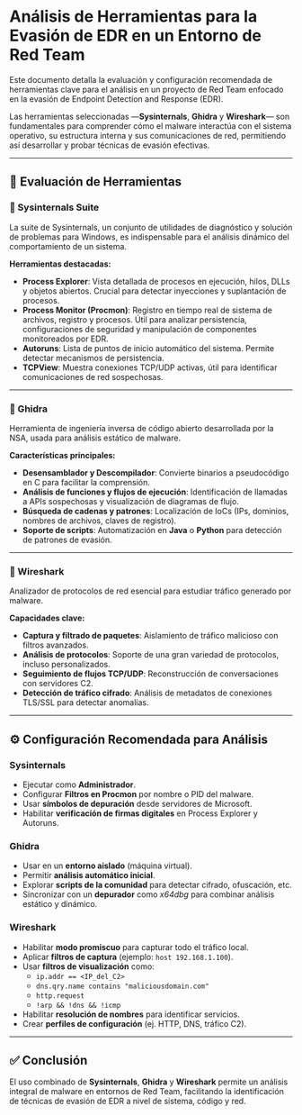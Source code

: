 # Análisis de Herramientas para la Evasión de EDR en un Entorno de Red Team

Este documento detalla la evaluación y configuración recomendada de herramientas clave para el análisis en un proyecto de Red Team enfocado en la evasión de Endpoint Detection and Response (EDR).  

Las herramientas seleccionadas —**Sysinternals**, **Ghidra** y **Wireshark**— son fundamentales para comprender cómo el malware interactúa con el sistema operativo, su estructura interna y sus comunicaciones de red, permitiendo así desarrollar y probar técnicas de evasión efectivas.

---

## 📌 Evaluación de Herramientas

### 🔹 Sysinternals Suite
La suite de Sysinternals, un conjunto de utilidades de diagnóstico y solución de problemas para Windows, es indispensable para el análisis dinámico del comportamiento de un sistema.  

**Herramientas destacadas:**
- **Process Explorer**: Vista detallada de procesos en ejecución, hilos, DLLs y objetos abiertos. Crucial para detectar inyecciones y suplantación de procesos.  
- **Process Monitor (Procmon)**: Registro en tiempo real de sistema de archivos, registro y procesos. Útil para analizar persistencia, configuraciones de seguridad y manipulación de componentes monitoreados por EDR.  
- **Autoruns**: Lista de puntos de inicio automático del sistema. Permite detectar mecanismos de persistencia.  
- **TCPView**: Muestra conexiones TCP/UDP activas, útil para identificar comunicaciones de red sospechosas.  

---

### 🔹 Ghidra
Herramienta de ingeniería inversa de código abierto desarrollada por la NSA, usada para análisis estático de malware.  

**Características principales:**
- **Desensamblador y Descompilador**: Convierte binarios a pseudocódigo en C para facilitar la comprensión.  
- **Análisis de funciones y flujos de ejecución**: Identificación de llamadas a APIs sospechosas y visualización de diagramas de flujo.  
- **Búsqueda de cadenas y patrones**: Localización de IoCs (IPs, dominios, nombres de archivos, claves de registro).  
- **Soporte de scripts**: Automatización en **Java** o **Python** para detección de patrones de evasión.  

---

### 🔹 Wireshark
Analizador de protocolos de red esencial para estudiar tráfico generado por malware.  

**Capacidades clave:**
- **Captura y filtrado de paquetes**: Aislamiento de tráfico malicioso con filtros avanzados.  
- **Análisis de protocolos**: Soporte de una gran variedad de protocolos, incluso personalizados.  
- **Seguimiento de flujos TCP/UDP**: Reconstrucción de conversaciones con servidores C2.  
- **Detección de tráfico cifrado**: Análisis de metadatos de conexiones TLS/SSL para detectar anomalías.  

---

## ⚙️ Configuración Recomendada para Análisis

### Sysinternals
- Ejecutar como **Administrador**.  
- Configurar **Filtros en Procmon** por nombre o PID del malware.  
- Usar **símbolos de depuración** desde servidores de Microsoft.  
- Habilitar **verificación de firmas digitales** en Process Explorer y Autoruns.  

### Ghidra
- Usar en un **entorno aislado** (máquina virtual).  
- Permitir **análisis automático inicial**.  
- Explorar **scripts de la comunidad** para detectar cifrado, ofuscación, etc.  
- Sincronizar con un **depurador** como *x64dbg* para combinar análisis estático y dinámico.  

### Wireshark
- Habilitar **modo promiscuo** para capturar todo el tráfico local.  
- Aplicar **filtros de captura** (ejemplo: `host 192.168.1.100`).  
- Usar **filtros de visualización** como:  
  - `ip.addr == <IP_del_C2>`  
  - `dns.qry.name contains "maliciousdomain.com"`  
  - `http.request`  
  - `!arp && !dns && !icmp`  
- Habilitar **resolución de nombres** para identificar servicios.  
- Crear **perfiles de configuración** (ej. HTTP, DNS, tráfico C2).  

---

## ✅ Conclusión
El uso combinado de **Sysinternals**, **Ghidra** y **Wireshark** permite un análisis integral de malware en entornos de Red Team, facilitando la identificación de técnicas de evasión de EDR a nivel de sistema, código y red.


